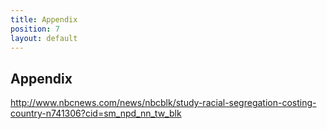 ```yaml
---
title: Appendix
position: 7
layout: default
---
```


##  Appendix 

http://www.nbcnews.com/news/nbcblk/study-racial-segregation-costing-country-n741306?cid=sm_npd_nn_tw_blk 
